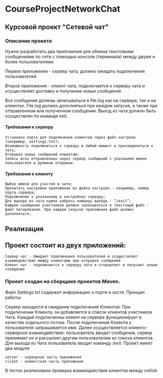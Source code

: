 # CourseProjectNetworkChat
## Курсовой проект "Сетевой чат"
### Описание проекта
Нужно разработать два приложения для обмена текстовыми сообщениями по сети с помощью консоли (терминала) между двумя и более пользователями.

Первое приложение - сервер чата, должно ожидать подключения пользователей.

Второе приложение - клиент чата, подключается к серверу чата и осуществляет доставку и получение новых сообщений.

Все сообщения должны записываться в file.log как на сервере, так и на клиентах. File.log должен дополняться при каждом запуске, а также при отправленном или полученном сообщении. Выход из чата должен быть осуществлен по команде exit.
#### Требования к серверу

    Установка порта для подключения клиентов через файл настроек (например, settings.txt);
    Возможность подключиться к серверу в любой момент и присоединиться к чату;
    Отправка новых сообщений клиентам;
    Запись всех отправленных через сервер сообщений с указанием имени пользователя и времени отправки.

#### Требования к клиенту

    Выбор имени для участия в чате;
    Прочитать настройки приложения из файла настроек - например, номер порта сервера;
    Подключение к указанному в настройках серверу;
    Для выхода из чата нужно набрать команду выхода - “/exit”;
    Каждое сообщение участников должно записываться в текстовый файл - файл логирования. При каждом запуске приложения файл должен дополняться.

## Реализация
## Проект состоит из двух приложений:

    Сервер чат - Ожидает подключения пользователей и осуществляет взаимодействие между клиентами при отправке сообщений
    Клиент чат - подключается к серверу чата и отправляет и получает новые сообщения

### Проект создан на сборщике проектов Maven.

Файл Settings.txt содержит  информацию о порте и хосте.
Принцип работы:

Сервер находится в ожидании подключения Клиентов. При подключении Клиента, он добавляется в список клиентов участников Чата. Каждый подключенны клиент на сервере функционирует в качестве отдельного потока. После подключения Клиента у пользователя запрашивается имя. Далее осуществляется клиенто-серверное взаимодействие: пользователь вводит сообщения, сервер принимает их и рассылает другим пользователям из списка клиентов. Для выхода из Чата пользователь вводит команду /exit.
Проект имеет два модуля:

    server - серверная часть приложения
    client - клиентская часть приложения

В тестах реализована проверка взаимодействия клиентов между собой.
